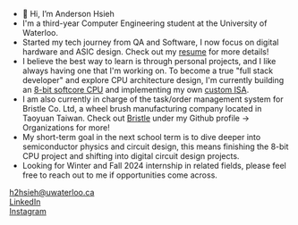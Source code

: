 - 👋 Hi, I’m Anderson Hsieh
- I'm a third-year Computer Engineering student at the University of Waterloo.
- Started my tech journey from QA and Software, I now focus on digital hardware and ASIC design. Check out my [resume](https://github.com/AndersonHsieh0330/Resume/blob/master/Resume_AndersonHsieh.pdf) for more details!
- I believe the best way to learn is through personal projects, and I like always having one that I'm working on. To become a true "full stack developer" and explore CPU architecture design, I'm currently building an [8-bit softcore CPU](https://github.com/AndersonHsieh0330/softcore_cpu#design-schematic) and implementing my own [custom ISA](https://github.com/AndersonHsieh0330/softcore_cpu#instruction-set-architecture).
- I am also currently in charge of the task/order management system for Bristle Co. Ltd, a wheel brush manufacturing company located in Taoyuan Taiwan. Check out [Bristle](https://github.com/Bristle-Co) under my Github profile -> Organizations for more!
- My short-term goal in the next school term is to dive deeper into semiconductor physics and circuit design, this means finishing the 8-bit CPU project and shifting into digital circuit design projects.
- Looking for Winter and Fall 2024 internship in related fields, please feel free to reach out to me if opportunities come across.

h2hsieh@uwaterloo.ca </br>
[LinkedIn](https://www.linkedin.com/in/anderson-hsieh-6003a41ba/) </br>
[Instagram](https://www.instagram.com/anderson_hsieh_/)
